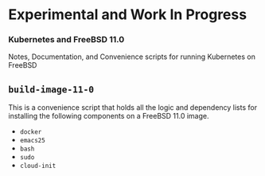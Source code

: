 # Experimental and Work In Progress
### Kubernetes and FreeBSD 11.0

Notes, Documentation, and Convenience scripts for running Kubernetes on FreeBSD

## `build-image-11-0`

This is a convenience script that holds all the logic and dependency lists for installing the following components on a FreeBSD 11.0 image.

 - `docker`
 - `emacs25`
 - `bash`
 - `sudo`
 - `cloud-init`
